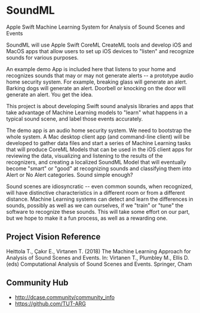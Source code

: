 # SoundML
Apple Swift Machine Learning System for Analysis of Sound Scenes and Events

SoundML will use Apple Swift CoreML CreateML tools and develop iOS and MacOS apps that allow users to set up iOS devices to "listen" and recognize sounds for various purposes.

An example demo App is included here that listens to your home and recognizes sounds that may or may not generate alerts -- a prototype audio home security system. For example, breaking glass will generate an alert. Barking dogs will generate an alert. Doorbell or knocking on the door will generate an alert. You get the idea.

This project is about developing Swift sound analysis libraries and apps that take advantage of Machine Learning models to "learn" what happens in a typical sound scene, and label those events accurately.

The demo app is an audio home security system. We need to bootstrap the whole system. A Mac desktop client app (and command-line client) will be developed to gather data files and start a series of Machine Learning tasks that will produce CoreML Models that can be used in the iOS client apps for reviewing the data, visualizing and listening to the results of the recognizers, and creating a localized SoundML Model that will eventually become "smart" or "good" at recognizing sounds and classifying them into Alert or No Alert categories. Sound simple enough?

Sound scenes are idiosyncratic -- even common sounds, when recognized, will have distinctive characteristics in a different room or from a different distance. Machine Learning systems can detect and learn the differences in sounds, possibly as well as we can ourselves, if we "train" or "tune" the software to recognize these sounds. This will take some effort on our part, but we hope to make it a fun process, as well as a rewarding one.

## Project Vision Reference
Heittola T., Çakır E., Virtanen T. (2018) The Machine Learning Approach for Analysis of Sound Scenes and Events. In: Virtanen T., Plumbley M., Ellis D. (eds) Computational Analysis of Sound Scenes and Events. Springer, Cham

## Community Hub
- http://dcase.community/community_info
- https://github.com/TUT-ARG

